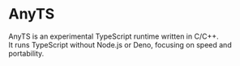 # AnyTS

AnyTS is an experimental TypeScript runtime written in C/C++.  
It runs TypeScript without Node.js or Deno, focusing on speed and portability.